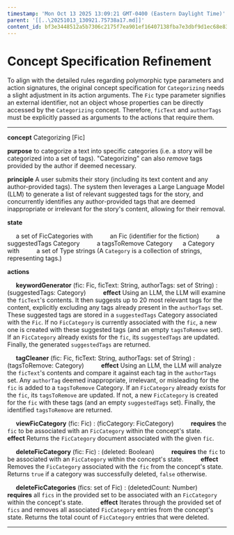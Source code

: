```yaml
---
timestamp: 'Mon Oct 13 2025 13:09:21 GMT-0400 (Eastern Daylight Time)'
parent: '[[..\20251013_130921.75738a17.md]]'
content_id: bf3e3448512a5b7306c2175f7ea901ef16407138fba7e3dbf9d1ec68e837ac0d
---
```


# Concept Specification Refinement

To align with the detailed rules regarding polymorphic type parameters and action signatures, the original concept specification for `Categorizing` needs a slight adjustment in its action arguments. The `Fic` type parameter signifies an external identifier, not an object whose properties can be directly accessed by the `Categorizing` concept. Therefore, `ficText` and `authorTags` must be explicitly passed as arguments to the actions that require them.

***

**concept** Categorizing \[Fic]

**purpose** to categorize a text into specific categories (i.e. a story will be categorized into a set of tags). "Categorizing" can also *remove* tags provided by the author if deemed necessary.

**principle** A user submits their story (including its text content and any author-provided tags). The system then leverages a Large Language Model (LLM) to generate a list of relevant suggested tags for the story, and concurrently identifies any author-provided tags that are deemed inappropriate or irrelevant for the story's content, allowing for their removal.

**state**

     a set of FicCategories with
         an Fic (identifier for the fiction)
         a suggestedTags Category
         a tagsToRemove Category
     a Category with
         a set of Type strings (A `Category` is a collection of strings, representing tags.)

**actions**

     **keywordGenerator** (fic: Fic, ficText: String, authorTags: set of String) : (suggestedTags: Category)
         **effect** Using an LLM, the LLM will examine the `ficText`'s contents. It then suggests up to 20 most relevant tags for the content, explicitly excluding any tags already present in the `authorTags` set. These suggested tags are stored in a `suggestedTags` Category associated with the `Fic`. If no `FicCategory` is currently associated with the `fic`, a new one is created with these suggested tags (and an empty `tagsToRemove` set). If an `FicCategory` already exists for the `fic`, its `suggestedTags` are updated. Finally, the generated `suggestedTags` are returned.

     **tagCleaner** (fic: Fic, ficText: String, authorTags: set of String) : (tagsToRemove: Category)
         **effect** Using an LLM, the LLM will analyze the `ficText`'s contents and compare it against each tag in the `authorTags` set. Any `authorTag` deemed inappropriate, irrelevant, or misleading for the `fic` is added to a `tagsToRemove` Category. If an `FicCategory` already exists for the `fic`, its `tagsToRemove` are updated. If not, a new `FicCategory` is created for the `fic` with these tags (and an empty `suggestedTags` set). Finally, the identified `tagsToRemove` are returned.

     **viewFicCategory** (fic: Fic) : (ficCategory: FicCategory)
         **requires** the `fic` to be associated with an `FicCategory` within the concept's state.
         **effect** Returns the `FicCategory` document associated with the given `fic`.

     **deleteFicCategory** (fic: Fic) : (deleted: Boolean)
         **requires** the `fic` to be associated with an `FicCategory` within the concept's state.
         **effect** Removes the `FicCategory` associated with the `fic` from the concept's state. Returns `true` if a category was successfully deleted, `false` otherwise.

     **deleteFicCategories** (fics: set of Fic) : (deletedCount: Number)
         **requires** all `fics` in the provided set to be associated with an `FicCategory` within the concept's state.
         **effect** Iterates through the provided set of `fics` and removes all associated `FicCategory` entries from the concept's state. Returns the total count of `FicCategory` entries that were deleted.

***
